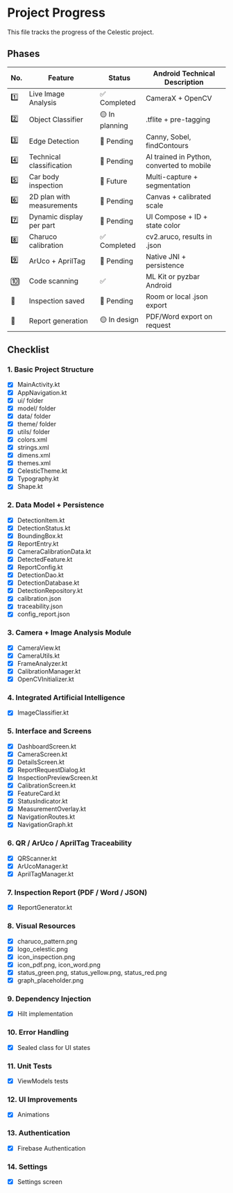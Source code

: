 # Project Progress

This file tracks the progress of the Celestic project.

## Phases

| No. | Feature | Status | Android Technical Description |
|---|---|---|---|
| 1️⃣ | Live Image Analysis | ✅ Completed | CameraX + OpenCV |
| 2️⃣ | Object Classifier | 🟡 In planning | .tflite + pre-tagging |
| 3️⃣ | Edge Detection | 🔲 Pending | Canny, Sobel, findContours |
| 4️⃣ | Technical classification | 🔲 Pending | AI trained in Python, converted to mobile |
| 5️⃣ | Car body inspection | 🔲 Future | Multi-capture + segmentation |
| 6️⃣ | 2D plan with measurements | 🔲 Pending | Canvas + calibrated scale |
| 7️⃣ | Dynamic display per part | 🔲 Pending | UI Compose + ID + state color |
| 8️⃣ | Charuco calibration | ✅ Completed | cv2.aruco, results in .json |
| 9️⃣ | ArUco + AprilTag | 🔲 Pending | Native JNI + persistence |
| 🔟 | Code scanning | ✅ | ML Kit or pyzbar Android |
| 🧩 | Inspection saved | 🔲 Pending | Room or local .json export |
| 📄 | Report generation | 🟡 In design | PDF/Word export on request |

## Checklist

### 1. Basic Project Structure
- [X] MainActivity.kt
- [X] AppNavigation.kt
- [X] ui/ folder
- [X] model/ folder
- [X] data/ folder
- [X] theme/ folder
- [X] utils/ folder
- [X] colors.xml
- [X] strings.xml
- [X] dimens.xml
- [X] themes.xml
- [X] CelesticTheme.kt
- [X] Typography.kt
- [X] Shape.kt

### 2. Data Model + Persistence
- [X] DetectionItem.kt
- [X] DetectionStatus.kt
- [X] BoundingBox.kt
- [X] ReportEntry.kt
- [X] CameraCalibrationData.kt
- [X] DetectedFeature.kt
- [X] ReportConfig.kt
- [X] DetectionDao.kt
- [X] DetectionDatabase.kt
- [X] DetectionRepository.kt
- [X] calibration.json
- [X] traceability.json
- [X] config_report.json

### 3. Camera + Image Analysis Module
- [X] CameraView.kt
- [X] CameraUtils.kt
- [X] FrameAnalyzer.kt
- [X] CalibrationManager.kt
- [X] OpenCVInitializer.kt

### 4. Integrated Artificial Intelligence
- [X] ImageClassifier.kt

### 5. Interface and Screens
- [X] DashboardScreen.kt
- [X] CameraScreen.kt
- [X] DetailsScreen.kt
- [X] ReportRequestDialog.kt
- [X] InspectionPreviewScreen.kt
- [X] CalibrationScreen.kt
- [X] FeatureCard.kt
- [X] StatusIndicator.kt
- [X] MeasurementOverlay.kt
- [X] NavigationRoutes.kt
- [X] NavigationGraph.kt

### 6. QR / ArUco / AprilTag Traceability
- [X] QRScanner.kt
- [X] ArUcoManager.kt
- [X] AprilTagManager.kt

### 7. Inspection Report (PDF / Word / JSON)
- [X] ReportGenerator.kt

### 8. Visual Resources
- [X] charuco_pattern.png
- [X] logo_celestic.png
- [X] icon_inspection.png
- [X] icon_pdf.png, icon_word.png
- [X] status_green.png, status_yellow.png, status_red.png
- [X] graph_placeholder.png

### 9. Dependency Injection
- [X] Hilt implementation

### 10. Error Handling
- [X] Sealed class for UI states

### 11. Unit Tests
- [X] ViewModels tests

### 12. UI Improvements
- [X] Animations

### 13. Authentication
- [X] Firebase Authentication

### 14. Settings
- [X] Settings screen
